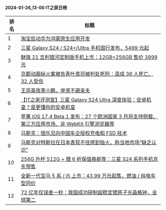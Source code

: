 #### 2024-01-26_13-00  IT之家日榜

| 排名 | 标题|
| --- | ---|
| 1 | [淘宝启动华为鸿蒙原生应用开发](https://www.ithome.com/0/747/268.htm) |
| 2 | [三星 Galaxy S24 / S24+/Ultra 手机国行发布，5499 元起](https://www.ithome.com/0/747/278.htm) |
| 3 | [魅族 21 吉利银河定制版手机上市：12GB+256GB 售价 3999 元](https://www.ithome.com/0/747/170.htm) |
| 4 | [京都动画纵火案被告青叶真司被判处死刑：造成 36 人死亡、32 人受伤](https://www.ithome.com/0/747/226.htm) |
| 5 | [王凤英改革小鹏，举贤不避亲夫](https://www.ithome.com/0/747/242.htm) |
| 6 | [【IT之家评测室】三星 Galaxy S24 Ultra 深度体验：安卓机皇？是更懂你的安卓机皇](https://www.ithome.com/0/747/298.htm) |
| 7 | [苹果 iOS 17.4 Beta 1 发布：27 个欧洲国家 3 月将支持侧载、第三方应用市场、非 WebKit 引擎浏览器等](https://www.ithome.com/0/747/311.htm) |
| 8 | [马斯克：很乐见向中国车企授权充电和 FSD 技术](https://www.ithome.com/0/747/308.htm) |
| 9 | [马斯克对特斯拉在日本表现不佳感到恼火，称当地市场“缺乏认识”](https://www.ithome.com/0/747/271.htm) |
| 10 | [256G 升杯 512G + 赠 6 折保值换新等：三星 S24 系列手机京东预售](https://www.ithome.com/0/747/283.htm) |
| 11 | [全新一代宝马 5 系 / i5 上市：43.99 万元起售，燃油 / 纯电车型同价](https://www.ithome.com/0/747/281.htm) |
| 12 | [72 亿年仅误差一秒：我国成功研制超稳定锶原子光晶格钟，全球第二](https://www.ithome.com/0/747/240.htm) |
